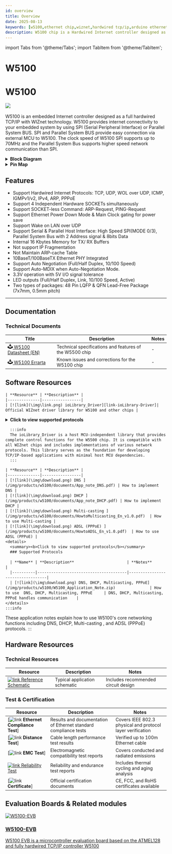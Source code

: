 ```yaml
---
id: overview
title: Overview
date: 2025-08-13
keywords: [w5100,ethernet chip,wiznet,hardwired tcp/ip,arduino ethernet,pico ethernet]
description: W5100 chip is a Hardwired Internet controller designed as a full hardwired TCP/IP stack with WIZnet technology
---
```

import Tabs from '@theme/Tabs';
import TabItem from '@theme/TabItem';

# W5100
<h1>W5100</h1>
<div className="main_intro"> 
  <div className="main_intro_image">
    <img src="/img/products/W5100/W5100-7-500x500.jpg" width="550" />
  </div>
  <div className="w5100-text">
    <p>
       W5100 is an embedded Internet controller designed as a full hardwired TCP/IP with WIZnet technology. W5100 provides internet connectivity to your embedded system by using SPI (Serial Peripheral Interface) or Parallel System BUS. SPI and Parallel System BUS provide easy connection via external MCU to W5100. The clock speed of W5100 SPI supports up to 70MHz and the Parallel System Bus supports higher speed network communication than SPI.
    </p>
  </div>
</div>

<details>
<summary><b>Block Diagram</b></summary> 
<img src="/img/products/W5100/w5100-block-d.jpg" alt="W5100_Block_Diagram" width="500"/>

</details>

<details>
<summary><b>Pin Map</b></summary> 
<img src="/img/products/w5100/w5100_pin_map.png" alt="W5500_Block_Diagram" width="500"/>

</details>

## Features

   - Support Hardwired Internet Protocols: TCP, UDP, WOL over UDP, ICMP, IGMPv1/v2, IPv4, ARP, PPPoE
   - Support 4 Independent Hardware SOCKETs simultaneously
   - Support SOCKET-less Command: ARP-Request, PING-Request
   - Support Ethernet Power Down Mode & Main Clock gating for power save
   - Support Wake on LAN over UDP
   - Support Serial & Parallel Host Interface: High Speed SPI(MODE 0/3), Parallel System Bus with 2 Address signal & 8bits Data
   - Internal 16 Kbytes Memory for TX/ RX Buffers 
   - Not support IP Fragmentation
   - Not Maintain ARP-cache Table 
   - 10BaseT/100BaseTX Ethernet PHY Integrated
   - Support Auto Negotiation (Full/Half Duplex, 10/100 Speed)
   - Support Auto-MDIX when Auto-Negotiation Mode.
   - 3.3V operation with 5V I/O signal tolerance
   - LED outputs (Full/Half Duplex, Link, 10/100 Speed, Active)
   - Two types of packages: 48 Pin LQFP & QFN Lead-Free Package (7x7mm, 0.5mm pitch)

-----

## Documentation

### Technical Documents

| **Title** | **Description** | **Notes** |
| --------- | --------------- | --------- |
| [![link](\img\download.png) W5100 Datasheet (EN)](/img/products/w5100/W5100_DS_V128E.pdf) | Technical specifications and features of the W5500 chip | - |
| [![link](\img\download.png) W5100 Errarta](/img/products/w5100/3150Aplus_5100_ES_V260E.pdf) | Known issues and corrections for the W5100 chip | - |

## Software Resources

<Tabs groupId="Software Resources" >
  <TabItem value="Driver" label="Driver" default >

    | **Resource** | **Description** |
    |--------------|-----------------|
    | [![link](\img\link.png) ioLibrary_Driver][link-ioLibrary-Driver]| Official WIZnet driver library for W5100 and other chips |



<details>
<summary><b>Click to view supported protocols</b></summary>
### Supported Protocols 

| **Name** | **Description**                       | **Notes**                        |
|----------|---------------------------------------|----------------------------------|
| DHCP        | Dynamic Host Configuration Protocol - Automatically obtains IP address from network |     |
| DNS         | Domain Name System - Resolves domain names to IP addresses  |     |
| MQTT        | Message Queuing Telemetry Transport - Lightweight publish/subscribe messaging protocol |     |
| SNTP        | Simple Network Time Protocol - Synchronizes system time with network time servers |     |
| TFTP        | Trivial File Transfer Protocol - Simple file transfer over UDP |     |
| httpServer  | HTTP Server - Web server implementation for hosting web pages and APIs |     |

</details>

      :::info
      The ioLibrary_Driver is a host MCU-independent library that provides complete control functions for the W5500 chip. It is compatible with all WIZnet chips and includes implementations of various network protocols. This library serves as the foundation for developing TCP/IP-based applications with minimal host MCU dependencies.
      :::
    
  </TabItem>
  <TabItem value="Application Note" label="Application Note" >

    | **Resource** | **Description** |
    |--------------|-----------------|
    | [![link](\img\download.png) DNS ](/img/products/w5100/documents/App_note_DNS.pdf) | How to implement DNS |
    | [![link](\img\download.png) DHCP ](/img/products/w5100/documents/App_note_DHCP.pdf) | How to implement DHCP |
    | [![link](\img\download.png) Multi-casting ](/img/products/w5100/documents/HowtoMulticasting_En_v1.0.pdf)  | How to use Multi-casting |
    | [![link](\img\download.png) ADSL (PPPoE) ](/img/products/w5100/documents/HowtoADSL_En_v1.0.pdf)  | How to use ADSL (PPPoE) |
    <details>
      <summary><b>Click to view supported protocols</b></summary>
      ### Supported Protocols

      | **Name** | **Description**                       | **Notes**                        |
      |----------|---------------------------------------|----------------------------------|
      | [![link](\img\download.png) DNS, DHCP, Multicasting, PPPoE](/img/products/w5100/W5100_Application_Note.zip)               | How to use  DNS, DHCP, Multicasting, PPPoE     | DNS, DHCP, Multicasting, PPPoE handles communication    |
    </details>
    :::info
   These application notes explain how to use W5100's core networking functions including DNS, DHCP, Multi-casting , and ADSL (PPPoE) protocols.
    :::
  </TabItem>
</Tabs>

## Hardware Resources

### Technical Resources

| **Resource**           | **Description**                | **Notes**                           |
|------------------------|--------------------------------|-------------------------------------|
| [![link](\img\link.png) Reference Schematic](/img/products/w5100/w5100_hardware.zip)    | Typical application schematic        | Includes recommended circuit design |

### Test & Certification

| **Resource**                | **Description**                        | **Notes**                      |
|-----------------------------|----------------------------------------|-------------------------------|
| [![link](\img\link.png) **Ethernet Compliance Test**]| Results and documentation of Ethernet standard compliance tests | Covers IEEE 802.3 physical and protocol layer verification |
| [![link](\img\link.png) **Distance Test**]             | Cable length performance test results      | Verified up to 100m Ethernet cable |
| [![link](\img\link.png) **EMC Test**]                  | Electromagnetic compatibility test reports | Covers conducted and radiated emissions |
| [![link](\img\link.png) Reliability Test](img/products/w5100/W5100_qual_report.zip)           | Reliability and endurance test reports     | Includes thermal cycling and aging analysis |
| [![link](\img\link.png) **Certificate**]               | Official certification documents           | CE, FCC, and RoHS certificates available |

## Evaluation Boards & Related modules
<Tabs groupId="Evaluation Boards" >
 <TabItem value="eval_board" label="Evaluation Boards" >

  <div className="link-card">
  <a
    href="/Product/iEthernet/W5100/w5100-evb"
    target="_blank"
    rel="noopener noreferrer"
    className="link-card-content"
  >
    <img src="/img/products/W5100/W5100E01-AVR1.jpg" alt="W5100-EVB" />
    <div>
      <h3>W5100-EVB</h3>
      <p>
        W5100 EVB is a microcontroller evaluation board based on the ATMEL128 and fully hardwired TCP/IP controller W5100 
      </p>
    </div>
  </a>
  </div>  
  </TabItem>
</Tabs>


[link-W5100-EVB]: Product/iEthernet/W5100/w5100-evb
[link-ioLibrary-Driver]: https://github.com/Wiznet/ioLibrary_Driver
